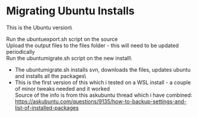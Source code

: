 # Migrating Ubuntu Installs
This is the Ubuntu version\

Run the ubuntuexport.sh script on the source\
Upload the output files to the files folder - this will need to be updated periodically\
Run the ubuntumigrate.sh script on the new install\
- The ubuntumigrate.sh installs svn, downloads the files, updates ubuntu and installs all the packages\
- This is the first version of this which i tested on a WSL install - a couple of minor tweaks needed and it worked\
Source of the info is from this askubuntu thread which i have combined:\
https://askubuntu.com/questions/9135/how-to-backup-settings-and-list-of-installed-packages
